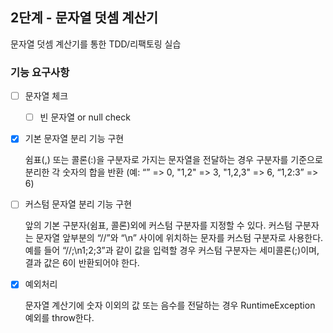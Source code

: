 ## 2단계 - 문자열 덧셈 계산기

문자열 덧셈 계산기를 통한 TDD/리팩토링 실습



### 기능 요구사항

- [ ] 문자열 체크
  - [ ] 빈 문자열 or null check

- [x] 기본 문자열 분리 기능 구현

  쉼표(,) 또는 콜론(:)을 구분자로 가지는 문자열을 전달하는 경우 구분자를 기준으로 분리한 각 숫자의 합을 반환 (예: “” => 0, "1,2" => 3, "1,2,3" => 6, “1,2:3” => 6)

- [ ] 커스텀 문자열 분리 기능 구현

  앞의 기본 구분자(쉼표, 콜론)외에 커스텀 구분자를 지정할 수 있다. 커스텀 구분자는 문자열 앞부분의 “//”와 “\n” 사이에 위치하는 문자를 커스텀 구분자로 사용한다. 예를 들어 “//;\n1;2;3”과 같이 값을 입력할 경우 커스텀 구분자는 세미콜론(;)이며, 결과 값은 6이 반환되어야 한다.

- [x] 예외처리

  문자열 계산기에 숫자 이외의 값 또는 음수를 전달하는 경우 RuntimeException 예외를 throw한다.

